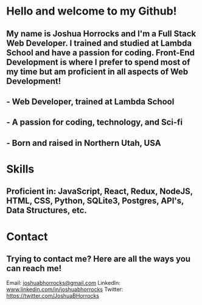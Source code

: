 # Hello and welcome to my Github!
## My name is Joshua Horrocks and I'm a Full Stack Web Developer. I trained and studied at Lambda School and have a passion for coding. Front-End Development is where I prefer to spend most of my time but am proficient in all aspects of Web Development!

## - Web Developer, trained at Lambda School
## - A passion for coding, technology, and Sci-fi
## - Born and raised in Northern Utah, USA

# Skills
## Proficient in: JavaScript, React, Redux, NodeJS, HTML, CSS, Python, SQLite3, Postgres, API's, Data Structures, etc.

# Contact
## Trying to contact me? Here are all the ways you can reach me!

Email: joshuabhorrocks@gmail.com
LinkedIn: www.linkedin.com/in/joshuabhorrocks
Twitter: https://twitter.com/JoshuaBHorrocks
